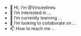 - 👋 Hi, I’m @Vinceelines
- 👀 I’m interested in ...
- 🌱 I’m currently learning ...
- 💞️ I’m looking to collaborate on ...
- 📫 How to reach me ...

<!---
Vinceelines/Vinceelines is a ✨ special ✨ repository because its `README.md` (this file) appears on your GitHub profile.
You can click the Preview link to take a look at your changes.
--->
